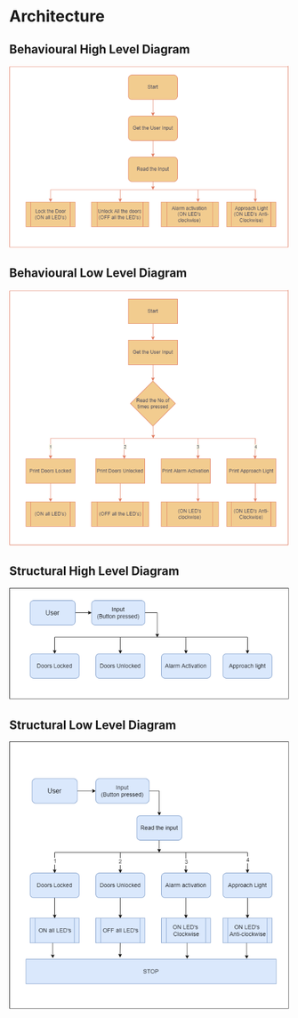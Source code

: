 # Architecture
## Behavioural High Level Diagram
![](/Project_1/6_ImagesAndVideos/Behavioural%20High%20Level%20Diagram%201.png)
## Behavioural Low Level Diagram
![](/Project_1/6_ImagesAndVideos/Behavioural%20Low%20Level%20Diagram%201.png)
## Structural High Level Diagram
![](/Project_1/6_ImagesAndVideos/Structural%20High%20Level%20Diagram.png)
## Structural Low Level Diagram
![](/Project_1/6_ImagesAndVideos/Structural%20Low%20Level%20Diagram.png)
